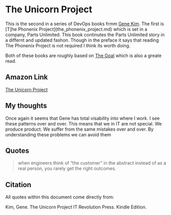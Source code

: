 # The Unicorn Project

This is the second in a series of DevOps books frmm [Gene Kim](https://www.amazon.com/Gene-Kim/e/B00AERCJ9E?ref=dbs_t_r_fta_b00aercj9e).
The first is [T]he Phonenix Project](the_phonenix_project.md) which is set in a company, Parts Unlimited. 
This book continutes the Parts Unlimited story in a differnt and updated fashon.  Though in the preface it says that
reading The Phonenix Project is not required I think its worth doing.

Both of these books are roughly based on [The Goal](the_goal.md) which is also a greate read. 

## Amazon Link

[The Unicorn Project](https://www.amazon.com/gp/product/B07QT9QR41/ref=dbs_a_def_rwt_bibl_vppi_i2)

## My thoughts

Once again it seems that Gene has total visability into where I work.   I see these patterns over and over.
This means that we in IT are not special.  We produce product.  We suffer from the same mistakes over and over.
By understanding these problems we can avoid them


## Quotes

> when engineers think of “the customer” in the abstract instead of as a real person, you rarely get the right outcomes.





## Citation

All quotes within this document come directly from: 

Kim, Gene. The Unicorn Project IT Revolution Press. Kindle Edition. 